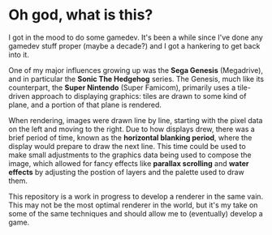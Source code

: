 # Oh god, what is this?

I got in the mood to do some gamedev. It's been a while since I've done any gamedev stuff proper (maybe a decade?) and I got a hankering to get back into it.

One of my major influences growing up was the **Sega Genesis** (Megadrive), and in particular the **Sonic The Hedgehog** series. The Genesis, much like its counterpart, the **Super Nintendo** (Super Famicom), primarily uses a tile-driven approach to displaying graphics: tiles are drawn to some kind of plane, and a portion of that plane is rendered.

When rendering, images were drawn line by line, starting with the pixel data on the left and moving to the right. Due to how displays drew, there was a brief period of time, known as the **horizontal blanking period**, where the display would prepare to draw the next line. This time could be used to make small adjustments to the graphics data being used to compose the image, which allowed for fancy effects like **parallax scrolling** and **water effects** by adjusting the postion of layers and the palette used to draw them.

This repository is a work in progress to develop a renderer in the same vain. This may not be the most optimal renderer in the world, but it's my take on some of the same techniques and should allow me to (eventually) develop a game.

